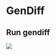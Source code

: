 <h1>GenDiff</h1>
<h2>Run gendiff</h2>
<a href="https://asciinema.org/a/301468" target="_blank"><img src="https://asciinema.org/a/301468.svg" /></a>
